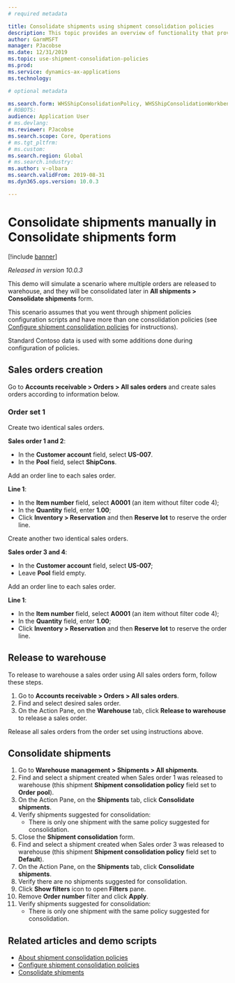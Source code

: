 ```yaml
---
# required metadata

title: Consolidate shipments using shipment consolidation policies
description: This topic provides an overview of functionality that provides use of shipment consolidation policies.
author: GarmMSFT
manager: PJacobse
ms.date: 12/31/2019
ms.topic: use-shipment-consolidation-policies
ms.prod:
ms.service: dynamics-ax-applications
ms.technology:

# optional metadata

ms.search.form: WHSShipConsolidationPolicy, WHSShipConsolidationWorkbench
# ROBOTS:
audience: Application User
# ms.devlang:
ms.reviewer: PJacobse
ms.search.scope: Core, Operations
# ms.tgt_pltfrm:
# ms.custom:
ms.search.region: Global
# ms.search.industry:
ms.author: v-olbara
ms.search.validFrom: 2019-08-31
ms.dyn365.ops.version: 10.0.3

---
```


# Consolidate shipments manually in Consolidate shipments form

[!include [banner](../includes/banner.md)]

*Released in version 10.0.3*

This demo will simulate a scenario where multiple orders are released to warehouse, and they will be consolidated later in **All shipments \> Consolidate shipments** form.

This scenario assumes that you went through shipment policies configuration scripts and have more than one consolidation policies (see [Configure shipment consolidation policies](../warehousing/configure-shipment-consolidation-policies.md) for instructions).

Standard Contoso data is used with some additions done during configuration of policies.

## Sales orders creation

Go to **Accounts receivable \> Orders \> All sales orders** and create sales orders according to information below.

### Order set 1

Create two identical sales orders.

**Sales order 1 and 2**:

- In the **Customer account** field, select **US-007**.
- In the **Pool** field, select **ShipCons**.

Add an order line to each sales order.

**Line 1**:

- In the **Item number** field, select **A0001** (an item without filter code 4);
- In the **Quantity** field, enter **1.00**;
- Click **Inventory > Reservation** and then **Reserve lot** to reserve the order line.

Create another two identical sales orders.

**Sales order 3 and 4**:

- In the **Customer account** field, select **US-007**;
- Leave **Pool** field empty.

Add an order line to each sales order.

**Line 1**:

- In the **Item number** field, select **A0001** (an item without filter code 4);
- In the **Quantity** field, enter **1.00**;
- Click **Inventory > Reservation** and then **Reserve lot** to reserve the order line.

## Release to warehouse

To release to warehouse a sales order using All sales orders form, follow these steps.

1. Go to **Accounts receivable > Orders > All sales orders**.
1. Find and select desired sales order.
1. On the Action Pane, on the **Warehouse** tab, click **Release to warehouse** to release a sales order.

Release all sales orders from the order set using instructions above.

## Consolidate shipments

1. Go to **Warehouse management > Shipments > All shipments**.
1. Find and select a shipment created when Sales order 1 was released to warehouse (this shipment **Shipment consolidation policy** field set to **Order pool**).
1. On the Action Pane, on the **Shipments** tab, click **Consolidate shipments**.
1. Verify shipments suggested for consolidation:
    - There is only one shipment with the same policy suggested for consolidation.
1. Close the **Shipment consolidation** form.
1. Find and select a shipment created when Sales order 3 was released to warehouse (this shipment **Shipment consolidation policy** field set to **Default**).
1. On the Action Pane, on the **Shipments** tab, click **Consolidate shipments**.
1. Verify there are no shipments suggested for consolidation.
1. Click **Show filters** icon to open **Filters** pane.
1. Remove **Order number** filter and click **Apply**.
1. Verify shipments suggested for consolidation:
    - There is only one shipment with the same policy suggested for consolidation.

## Related articles and demo scripts

- [About shipment consolidation policies](../warehousing/about-shipment-consolidation-policies.md)  
- [Configure shipment consolidation policies](../warehousing/configure-shipment-consolidation-policies.md)
- [Consolidate shipments](../warehousing/consolidate-shipments.md)
